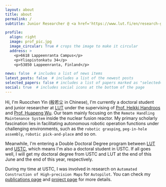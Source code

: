 ```yaml
---
layout: about
title: about
permalink: /
subtitle: Junior Researcher @ <a href='https://www.lut.fi/en/research-groups/laboratory-intelligent-machines'>Lab of Intelligent Machines</a>, <a href='https://www.lut.fi/en'>Lut University</a>. 

profile:
  align: right
  image: prof_pic.jpg
  image_circular: True # crops the image to make it circular
  address: >
    <p>6618 Lappeenranta Campus</p>
    <p>Yliopistonkatu 34</p>
    <p>53850 Lappeenranta, Finland</p>

news: false  # includes a list of news items
latest_posts: false  # includes a list of the newest posts
selected_papers: false # includes a list of papers marked as "selected={true}"
social: true  # includes social icons at the bottom of the page
---
```

Hi, I'm Ruocchen Yin (殷若尘 in Chinese), I'm currently a doctoral student and junior researcher at [LUT](https://www.lut.fi/en) under the supervising of [Prof. Heikki Handroos](https://www.lut.fi/en/profiles/heikki-handroos) and [Prof. Huapeng Wu](https://www.lut.fi/en/profiles/huapeng-wu). Our team mainly focusing on the `Remote Handling Maintenance System` inside the nuclear fusion reactor. My primary scholarly fascination lies in facilitating autonomous robotic operation functions under challenging environments, such as the `robotic grasping`, `peg-in-hole assembly`, `robotic pick-and-place` and so on. 

Meanwhile, I'm entering a Double Doctoral Degree program between [LUT](https://www.lut.fi/en) and [USTC](https://en.ustc.edu.cn/), which means I'm also a doctoral student in USTC. If all goes well, I will get my doctoral degree from USTC and LUT at the end of this June and the end of this year, respectively.

During my time at USTC, I was involved in research on `Automated Construction of High-precision Maps` for `Autopilot`. You can check my [publications page](/publications/) and [project page](/projects/) for more details.
